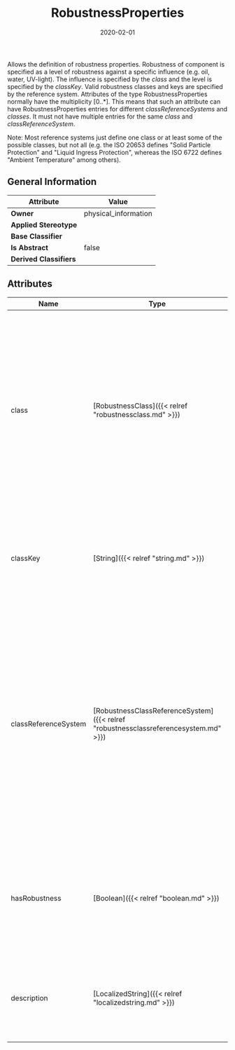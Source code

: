 ﻿---
title: RobustnessProperties
toc: false
type: specs
date: "2020-02-01"
draft: false
specification: VEC
version: 1.2.0
documentType: "Recommendation"
elementType: Class
classes:
  - RobustnessProperties
menu_name: vec-1.2.0
---
<p> Allows the definition of robustness properties. Robustness of component is specified as a level of robustness against a specific influence (e.g. oil, water, UV-light). The influence is specified by the <i>class</i> and the level is specified by the <i>classKey</i>. Valid robustness classes and keys are specified by the reference system. Attributes of the type RobustnessProperties normally have the multiplicity [0..*]. This means that such an attribute can have RobustnessProperties entries for different <i>classReferenceSystems</i> and <i>classes</i>. It must not have multiple entries for the same <i>class</i> and <i>classReferenceSystem</i>.      </p>      <p> Note: Most reference systems just define one class or at least some of the possible classes, but not all (e.g. the ISO 20653 defines &quot;Solid Particle Protection&quot; and &quot;Liquid&#160;Ingress&#160;Protection&quot;, whereas the ISO 6722 defines &quot;Ambient&#160;Temperature&quot; among others).      </p>

## General Information

| Attribute               | Value |
|-------------------------|-------|
| **Owner**               | physical_information |
| **Applied Stereotype**  |   |
| **Base Classifier**     |   |
| **Is Abstract**         | false |
| **Derived Classifiers** |   |

## Attributes
|  Name  |  Type  |  Mult.  |  Description  |  Owning Classifier  |
|--------|--------|---------|---------------|--------------|
|class | [RobustnessClass]({{< relref "robustnessclass.md" >}}) | 1 | <p> Specifies the identifier of a robustness class defined by the robustness class reference system. Robustness classes are for example: oil, petrol, UV, water. Specific known and used classes are defined in an open enumeration.      </p> | [RobustnessProperties]({{< relref "robustnessproperties.md" >}}) |
|classKey | [String]({{< relref "string.md" >}}) | 0..1 | <p> Specifies a key for the robustness level defined in the specified robustness class (e.g. A, B, C).      </p> | [RobustnessProperties]({{< relref "robustnessproperties.md" >}}) |
|classReferenceSystem | [RobustnessClassReferenceSystem]({{< relref "robustnessclassreferencesystem.md" >}}) | 1 | <p> The identification of the robustness class reference system, which is defining possible values and the semantic of robustness classes and robustness class keys. Specific known and used reference systems are defined in an open enumeration.     </p> | [RobustnessProperties]({{< relref "robustnessproperties.md" >}}) |
|hasRobustness | [Boolean]({{< relref "boolean.md" >}}) | 1 | <p>Specifies if the described element has a robustness in the specified robustness class. (see KBLFRM-260) </p> | [RobustnessProperties]({{< relref "robustnessproperties.md" >}}) |
|description | [LocalizedString]({{< relref "localizedstring.md" >}}) | 0..* | <p> On optional human readable description of the robustness (e.g. the name).      </p> | [RobustnessProperties]({{< relref "robustnessproperties.md" >}}) |

